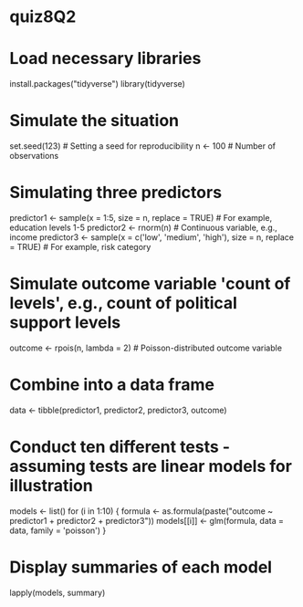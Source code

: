 # quiz8Q2
# Load necessary libraries
install.packages("tidyverse")
library(tidyverse)

# Simulate the situation
set.seed(123) # Setting a seed for reproducibility
n <- 100 # Number of observations

# Simulating three predictors
predictor1 <- sample(x = 1:5, size = n, replace = TRUE) # For example, education levels 1-5
predictor2 <- rnorm(n) # Continuous variable, e.g., income
predictor3 <- sample(x = c('low', 'medium', 'high'), size = n, replace = TRUE) # For example, risk category

# Simulate outcome variable 'count of levels', e.g., count of political support levels
outcome <- rpois(n, lambda = 2) # Poisson-distributed outcome variable

# Combine into a data frame
data <- tibble(predictor1, predictor2, predictor3, outcome)

# Conduct ten different tests - assuming tests are linear models for illustration
models <- list()
for (i in 1:10) {
  formula <- as.formula(paste("outcome ~ predictor1 + predictor2 + predictor3"))
  models[[i]] <- glm(formula, data = data, family = 'poisson')
}

# Display summaries of each model
lapply(models, summary)
